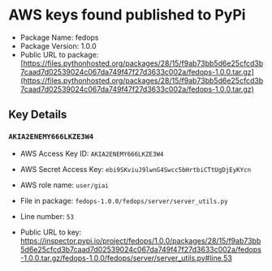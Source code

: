 # AWS keys found published to PyPi

* Package Name: fedops
* Package Version: 1.0.0
* Public URL to package: [https://files.pythonhosted.org/packages/28/15/f9ab73bb5d6e25cfcd3b7caad7d02539024c067da749f47f27d3633c002a/fedops-1.0.0.tar.gz](https://files.pythonhosted.org/packages/28/15/f9ab73bb5d6e25cfcd3b7caad7d02539024c067da749f47f27d3633c002a/fedops-1.0.0.tar.gz)

## Key Details

### `AKIA2ENEMY666LKZE3W4`

* AWS Access Key ID: `AKIA2ENEMY666LKZE3W4`
* AWS Secret Access Key: `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` 
* AWS role name: `user/giai`
* File in package: `fedops-1.0.0/fedops/server/server_utils.py`
* Line number: `53`

* Public URL to key: https://inspector.pypi.io/project/fedops/1.0.0/packages/28/15/f9ab73bb5d6e25cfcd3b7caad7d02539024c067da749f47f27d3633c002a/fedops-1.0.0.tar.gz/fedops-1.0.0/fedops/server/server_utils.py#line.53


